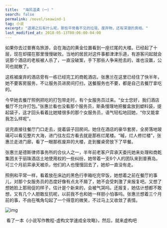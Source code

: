 ```yaml
---
title:  "海风温柔（一）"
search: false
permalink: /novel/seawind-1
tag: 小说
excerpt: "退潮之后有什么呢，那些平常看不见的垃圾、废弃物，还有深潜的真相。"
last_modified_at: 2018-05-13T08:06:00-04:00
---
```


 

如果你去过普赛岛旅游，会在海边的黄金位置看到一座烂尾的大楼。已经起了十层，现在却摆在那里慢慢破败。当地的居民对这件事都津津乐道，有游客问起就会说那个酒店的老板被人杀了，一直没破案，手下那些人争来抢去的，谁也没赢，公司也就散了。

 

这栋被废弃的酒店旁有一栋已经完工的商乾酒店。张惠兰在这里已经住了快半年，她不要客房服务，不让服务员进房间打扫，送餐服务也不要，都是自己去餐厅拿吃的。

 

今早她去餐厅照例把吃的打包带走时，有个女服务员过来。“女士您好，我们酒店餐厅不允许打包。”张惠兰看也没看那个服务员，斯条慢理地把餐盒放到塑料袋，提起袋子，这才回头看着比她矮很多的那个女服务员，语气轻松地回她，“你又能拿我怎么样呢”。

 

说完直接往餐厅门口走去，提着袋子回房间。她住在酒店的豪华套房，全房落地玻璃可以看见整片大海，进门往左后方看去就是那栋烂尾楼。“嘁，烂人修烂楼”，张惠兰走进门廊，看了一眼那栋废弃的大楼，走到餐桌旁放下了早餐。

张惠兰是德斯律师事务所的合伙人之一，半年前老客户弈承天委托她来处理和商乾集团关于丽珠酒店土地使用权的一些纠纷，她带着一支6个人的团队来到普赛岛。可三个月前弈承天被杀，他们的人也慢慢回去了，她却一直没有走。

 

照例和平常一样，看着放在床边的黑色行李箱吃完早饭，她想着之前在餐厅的事儿，对那个女服务员的态度好像有点太不屑了，她不会受刺激了来报复吧。又想了想她脸上那局促的样子，估计是个新来的，会被气哭吗。还报复，她估计想都不敢想，又有几个人胆敢反抗呢，以前我不也和她一样胆小怕事吗。张惠兰想着三个月前的事，不由在嘴角勾起了一个得意的微笑，不过马上又收敛了表情。

 



![img](https://mmbiz.qpic.cn/mmbiz_jpg/fgOI29GemlkxW9I2jKYYtE1MPIMeqKctNFA0o4tb38k5kUGpxDdy89enrOE8Qkrmh8pJuA7Nh1QicmUMsWL3f6w/640?wx_fmt=jpeg)

​      看了一本《小说写作教程-虚构文学速成全攻略》，然后，就来虚构吧